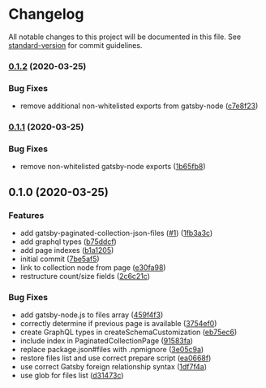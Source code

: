 # Changelog

All notable changes to this project will be documented in this file. See [standard-version](https://github.com/conventional-changelog/standard-version) for commit guidelines.

### [0.1.2](https://github.com/angeloashmore/gatsby-plugin-paginated-collection/compare/gatsby-paginated-collection-json-files@0.1.1...gatsby-paginated-collection-json-files@0.1.2) (2020-03-25)


### Bug Fixes

* remove additional non-whitelisted exports from gatsby-node ([c7e8f23](https://github.com/angeloashmore/gatsby-plugin-paginated-collection/commit/c7e8f2302f2c46219b52ec148f14e920ab767c2f))

### [0.1.1](https://github.com/angeloashmore/gatsby-plugin-paginated-collection/compare/gatsby-paginated-collection-json-files@0.1.0...gatsby-paginated-collection-json-files@0.1.1) (2020-03-25)


### Bug Fixes

* remove non-whitelisted gatsby-node exports ([1b65fb8](https://github.com/angeloashmore/gatsby-plugin-paginated-collection/commit/1b65fb8ef6573089af807b9b2b7cce761b53ff45))

## 0.1.0 (2020-03-25)


### Features

* add gatsby-paginated-collection-json-files ([#1](https://github.com/angeloashmore/gatsby-plugin-paginated-collection/issues/1)) ([1fb3a3c](https://github.com/angeloashmore/gatsby-plugin-paginated-collection/commit/1fb3a3c5227744fc5c795a8f0c84733d2b4f5ed7))
* add graphql types ([b75ddcf](https://github.com/angeloashmore/gatsby-plugin-paginated-collection/commit/b75ddcfe554b3fe3c903a325cb9e8482293b8a21))
* add page indexes ([b1a1205](https://github.com/angeloashmore/gatsby-plugin-paginated-collection/commit/b1a12051b1d7dcb0a70c75f5a02847cd3edebfe4))
* initial commit ([7be5af5](https://github.com/angeloashmore/gatsby-plugin-paginated-collection/commit/7be5af51a7623efb8ad30f0ee5aa767f63edd2fa))
* link to collection node from page ([e30fa98](https://github.com/angeloashmore/gatsby-plugin-paginated-collection/commit/e30fa98904560e0f4f39090edeb994e155f163e9))
* restructure count/size fields ([2c6c21c](https://github.com/angeloashmore/gatsby-plugin-paginated-collection/commit/2c6c21c64e028c3578eda3aa87c7117810040786))


### Bug Fixes

* add gatsby-node.js to files array ([459f4f3](https://github.com/angeloashmore/gatsby-plugin-paginated-collection/commit/459f4f38f55b28e460dae1e2db8079c7265c535a))
* correctly determine if previous page is available ([3754ef0](https://github.com/angeloashmore/gatsby-plugin-paginated-collection/commit/3754ef0a8420b3f7a2fd47247f0a921df9b047ec))
* create GraphQL types in createSchemaCustomization ([eb75ec6](https://github.com/angeloashmore/gatsby-plugin-paginated-collection/commit/eb75ec6335c723edc03cb75e7042515cab83e8db))
* include index in PaginatedCollectionPage ([91583fa](https://github.com/angeloashmore/gatsby-plugin-paginated-collection/commit/91583fa8a3f92afcc97e7abf8e56262d2076a3d9))
* replace package.json#files with .npmignore ([3e05c9a](https://github.com/angeloashmore/gatsby-plugin-paginated-collection/commit/3e05c9abf9315742b9c0cce058ad13230f78239b))
* restore files list and use correct prepare script ([ea0668f](https://github.com/angeloashmore/gatsby-plugin-paginated-collection/commit/ea0668f1abc6b60b3006db0150c3a8a14935ed98))
* use correct Gatsby foreign relationship syntax ([1df7f4a](https://github.com/angeloashmore/gatsby-plugin-paginated-collection/commit/1df7f4ac0e3f4a81eca6328a905b6edc227b1c7e))
* use glob for files list ([d31473c](https://github.com/angeloashmore/gatsby-plugin-paginated-collection/commit/d31473cfd403484e6d31a31f660c7f427b4023a8))
